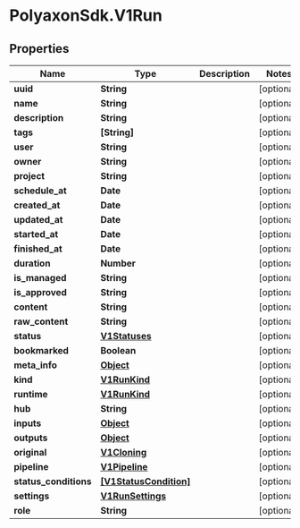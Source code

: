 # PolyaxonSdk.V1Run

## Properties

Name | Type | Description | Notes
------------ | ------------- | ------------- | -------------
**uuid** | **String** |  | [optional] 
**name** | **String** |  | [optional] 
**description** | **String** |  | [optional] 
**tags** | **[String]** |  | [optional] 
**user** | **String** |  | [optional] 
**owner** | **String** |  | [optional] 
**project** | **String** |  | [optional] 
**schedule_at** | **Date** |  | [optional] 
**created_at** | **Date** |  | [optional] 
**updated_at** | **Date** |  | [optional] 
**started_at** | **Date** |  | [optional] 
**finished_at** | **Date** |  | [optional] 
**duration** | **Number** |  | [optional] 
**is_managed** | **String** |  | [optional] 
**is_approved** | **String** |  | [optional] 
**content** | **String** |  | [optional] 
**raw_content** | **String** |  | [optional] 
**status** | [**V1Statuses**](V1Statuses.md) |  | [optional] 
**bookmarked** | **Boolean** |  | [optional] 
**meta_info** | [**Object**](.md) |  | [optional] 
**kind** | [**V1RunKind**](V1RunKind.md) |  | [optional] 
**runtime** | [**V1RunKind**](V1RunKind.md) |  | [optional] 
**hub** | **String** |  | [optional] 
**inputs** | [**Object**](.md) |  | [optional] 
**outputs** | [**Object**](.md) |  | [optional] 
**original** | [**V1Cloning**](V1Cloning.md) |  | [optional] 
**pipeline** | [**V1Pipeline**](V1Pipeline.md) |  | [optional] 
**status_conditions** | [**[V1StatusCondition]**](V1StatusCondition.md) |  | [optional] 
**settings** | [**V1RunSettings**](V1RunSettings.md) |  | [optional] 
**role** | **String** |  | [optional] 


